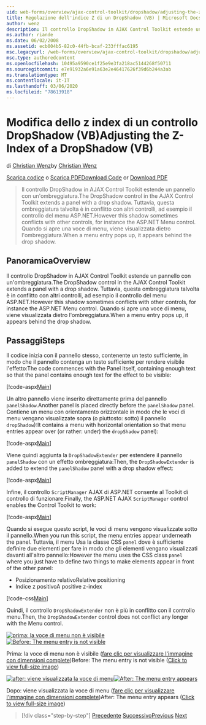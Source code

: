 ```yaml
---
uid: web-forms/overview/ajax-control-toolkit/dropshadow/adjusting-the-z-index-of-a-dropshadow-vb
title: Regolazione dell'indice Z di un DropShadow (VB) | Microsoft Docs
author: wenz
description: Il controllo DropShadow in AJAX Control Toolkit estende un pannello con un'ombreggiatura. Tuttavia, questa ombreggiatura talvolta è in conflitto con altri controlli, per Insta...
ms.author: riande
ms.date: 06/02/2008
ms.assetid: ecb004b5-82c0-44fb-bcaf-233fffac6195
msc.legacyurl: /web-forms/overview/ajax-control-toolkit/dropshadow/adjusting-the-z-index-of-a-dropshadow-vb
msc.type: authoredcontent
ms.openlocfilehash: 10495a9590ce1f25e9e3fa218ac5144268f50711
ms.sourcegitcommit: e7e91932a6e91a63e2e46417626f39d6b244a3ab
ms.translationtype: MT
ms.contentlocale: it-IT
ms.lasthandoff: 03/06/2020
ms.locfileid: "78613918"
---
```

# <a name="adjusting-the-z-index-of-a-dropshadow-vb"></a><span data-ttu-id="37279-104">Modifica dello z index di un controllo DropShadow (VB)</span><span class="sxs-lookup"><span data-stu-id="37279-104">Adjusting the Z-Index of a DropShadow (VB)</span></span>

<span data-ttu-id="37279-105">di [Christian Wenz](https://github.com/wenz)</span><span class="sxs-lookup"><span data-stu-id="37279-105">by [Christian Wenz](https://github.com/wenz)</span></span>

<span data-ttu-id="37279-106">[Scarica codice](https://download.microsoft.com/download/5/1/6/51652a81-500b-4f6b-88d3-617103e7941e/DropShadow1.vb.zip) o [Scarica PDF](https://download.microsoft.com/download/b/6/a/b6ae89ee-df69-4c87-9bfb-ad1eb2b23373/dropshadow1VB.pdf)</span><span class="sxs-lookup"><span data-stu-id="37279-106">[Download Code](https://download.microsoft.com/download/5/1/6/51652a81-500b-4f6b-88d3-617103e7941e/DropShadow1.vb.zip) or [Download PDF](https://download.microsoft.com/download/b/6/a/b6ae89ee-df69-4c87-9bfb-ad1eb2b23373/dropshadow1VB.pdf)</span></span>

> <span data-ttu-id="37279-107">Il controllo DropShadow in AJAX Control Toolkit estende un pannello con un'ombreggiatura.</span><span class="sxs-lookup"><span data-stu-id="37279-107">The DropShadow control in the AJAX Control Toolkit extends a panel with a drop shadow.</span></span> <span data-ttu-id="37279-108">Tuttavia, questa ombreggiatura talvolta è in conflitto con altri controlli, ad esempio il controllo del menu ASP.NET.</span><span class="sxs-lookup"><span data-stu-id="37279-108">However this shadow sometimes conflicts with other controls, for instance the ASP.NET Menu control.</span></span> <span data-ttu-id="37279-109">Quando si apre una voce di menu, viene visualizzata dietro l'ombreggiatura.</span><span class="sxs-lookup"><span data-stu-id="37279-109">When a menu entry pops up, it appears behind the drop shadow.</span></span>

## <a name="overview"></a><span data-ttu-id="37279-110">Panoramica</span><span class="sxs-lookup"><span data-stu-id="37279-110">Overview</span></span>

<span data-ttu-id="37279-111">Il controllo DropShadow in AJAX Control Toolkit estende un pannello con un'ombreggiatura.</span><span class="sxs-lookup"><span data-stu-id="37279-111">The DropShadow control in the AJAX Control Toolkit extends a panel with a drop shadow.</span></span> <span data-ttu-id="37279-112">Tuttavia, questa ombreggiatura talvolta è in conflitto con altri controlli, ad esempio il controllo del menu ASP.NET.</span><span class="sxs-lookup"><span data-stu-id="37279-112">However this shadow sometimes conflicts with other controls, for instance the ASP.NET Menu control.</span></span> <span data-ttu-id="37279-113">Quando si apre una voce di menu, viene visualizzata dietro l'ombreggiatura.</span><span class="sxs-lookup"><span data-stu-id="37279-113">When a menu entry pops up, it appears behind the drop shadow.</span></span>

## <a name="steps"></a><span data-ttu-id="37279-114">Passaggi</span><span class="sxs-lookup"><span data-stu-id="37279-114">Steps</span></span>

<span data-ttu-id="37279-115">Il codice inizia con il pannello stesso, contenente un testo sufficiente, in modo che il pannello contenga un testo sufficiente per rendere visibile l'effetto:</span><span class="sxs-lookup"><span data-stu-id="37279-115">The code commences with the Panel itself, containing enough text so that the panel contains enough text for the effect to be visible:</span></span>

[!code-aspx[Main](adjusting-the-z-index-of-a-dropshadow-vb/samples/sample1.aspx)]

<span data-ttu-id="37279-116">Un altro pannello viene inserito direttamente prima del pannello `panelShadow`.</span><span class="sxs-lookup"><span data-stu-id="37279-116">Another panel is placed directly before the `panelShadow` panel.</span></span> <span data-ttu-id="37279-117">Contiene un menu con orientamento orizzontale in modo che le voci di menu vengano visualizzate sopra (o piuttosto: sotto) il pannello `dropShadow`):</span><span class="sxs-lookup"><span data-stu-id="37279-117">It contains a menu with horizontal orientation so that menu entries appear over (or rather: under) the `dropShadow` panel):</span></span>

[!code-aspx[Main](adjusting-the-z-index-of-a-dropshadow-vb/samples/sample2.aspx)]

<span data-ttu-id="37279-118">Viene quindi aggiunta la `DropShadowExtender` per estendere il pannello `panelShadow` con un effetto ombreggiatura:</span><span class="sxs-lookup"><span data-stu-id="37279-118">Then, the `DropShadowExtender` is added to extend the `panelShadow` panel with a drop shadow effect:</span></span>

[!code-aspx[Main](adjusting-the-z-index-of-a-dropshadow-vb/samples/sample3.aspx)]

<span data-ttu-id="37279-119">Infine, il controllo `ScriptManager` AJAX di ASP.NET consente al Toolkit di controllo di funzionare:</span><span class="sxs-lookup"><span data-stu-id="37279-119">Finally, the ASP.NET AJAX `ScriptManager` control enables the Control Toolkit to work:</span></span>

[!code-aspx[Main](adjusting-the-z-index-of-a-dropshadow-vb/samples/sample4.aspx)]

<span data-ttu-id="37279-120">Quando si esegue questo script, le voci di menu vengono visualizzate sotto il pannello.</span><span class="sxs-lookup"><span data-stu-id="37279-120">When you run this script, the menu entries appear underneath the panel.</span></span> <span data-ttu-id="37279-121">Tuttavia, il menu Usa la classe CSS `panel` dove è sufficiente definire due elementi per fare in modo che gli elementi vengano visualizzati davanti all'altro pannello:</span><span class="sxs-lookup"><span data-stu-id="37279-121">However the menu uses the CSS class `panel` where you just have to define two things to make elements appear in front of the other panel:</span></span>

- <span data-ttu-id="37279-122">Posizionamento relativo</span><span class="sxs-lookup"><span data-stu-id="37279-122">Relative positioning</span></span>
- <span data-ttu-id="37279-123">Indice z positivo</span><span class="sxs-lookup"><span data-stu-id="37279-123">A positive z-index</span></span>

[!code-css[Main](adjusting-the-z-index-of-a-dropshadow-vb/samples/sample5.css)]

<span data-ttu-id="37279-124">Quindi, il controllo `DropShadowExtender` non è più in conflitto con il controllo menu.</span><span class="sxs-lookup"><span data-stu-id="37279-124">Then, the `DropShadowExtender` control does not conflict any longer with the Menu control.</span></span>

<span data-ttu-id="37279-125">[![prima: la voce di menu non è visibile](adjusting-the-z-index-of-a-dropshadow-vb/_static/image2.png)](adjusting-the-z-index-of-a-dropshadow-vb/_static/image1.png)</span><span class="sxs-lookup"><span data-stu-id="37279-125">[![Before: The menu entry is not visible](adjusting-the-z-index-of-a-dropshadow-vb/_static/image2.png)](adjusting-the-z-index-of-a-dropshadow-vb/_static/image1.png)</span></span>

<span data-ttu-id="37279-126">Prima: la voce di menu non è visibile ([fare clic per visualizzare l'immagine con dimensioni complete](adjusting-the-z-index-of-a-dropshadow-vb/_static/image3.png))</span><span class="sxs-lookup"><span data-stu-id="37279-126">Before: The menu entry is not visible ([Click to view full-size image](adjusting-the-z-index-of-a-dropshadow-vb/_static/image3.png))</span></span>

<span data-ttu-id="37279-127">[![after: viene visualizzata la voce di menu](adjusting-the-z-index-of-a-dropshadow-vb/_static/image5.png)](adjusting-the-z-index-of-a-dropshadow-vb/_static/image4.png)</span><span class="sxs-lookup"><span data-stu-id="37279-127">[![After: The menu entry appears](adjusting-the-z-index-of-a-dropshadow-vb/_static/image5.png)](adjusting-the-z-index-of-a-dropshadow-vb/_static/image4.png)</span></span>

<span data-ttu-id="37279-128">Dopo: viene visualizzata la voce di menu ([fare clic per visualizzare l'immagine con dimensioni complete](adjusting-the-z-index-of-a-dropshadow-vb/_static/image6.png))</span><span class="sxs-lookup"><span data-stu-id="37279-128">After: The menu entry appears ([Click to view full-size image](adjusting-the-z-index-of-a-dropshadow-vb/_static/image6.png))</span></span>

> [!div class="step-by-step"]
> <span data-ttu-id="37279-129">[Precedente](manipulating-dropshadow-properties-from-client-code-cs.md)
> [Successivo](manipulating-dropshadow-properties-from-client-code-vb.md)</span><span class="sxs-lookup"><span data-stu-id="37279-129">[Previous](manipulating-dropshadow-properties-from-client-code-cs.md)
[Next](manipulating-dropshadow-properties-from-client-code-vb.md)</span></span>
